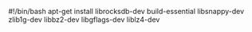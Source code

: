 #!/bin/bash
apt-get install librocksdb-dev build-essential libsnappy-dev zlib1g-dev libbz2-dev libgflags-dev liblz4-dev
